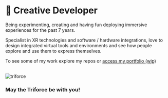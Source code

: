 # 👾 Creative Developer 

Being experimenting, creating and having fun deploying immersive experiences for the past 7 years. 

Specialist in XR technologies and software / hardware integrations, love to design integrated virtual tools and environments and see how people explore and use them to express themselves.

To see some of my work explore my repos or [access my portfolio (wip)](https://jordy-henry.tumblr.com/) 

<br>
<img class="emojidex-emoji" src="https://cdn.emojidex.com/emoji/xhdpi/triforce.png?1543196775" emoji-code="triforce" alt="triforce" /> 
<h3>May the Triforce be with you! </h3>


<!--
**jordyhenry/jordyhenry** is a ✨ _special_ ✨ repository because its `README.md` (this file) appears on your GitHub profile.

Here are some ideas to get you started:

- 🔭 I’m currently working on ...
- 🌱 I’m currently learning ...
- 👯 I’m looking to collaborate on ...
- 🤔 I’m looking for help with ...
- 💬 Ask me about ...
- 📫 How to reach me: ...
- 😄 Pronouns: ...
- ⚡ Fun fact: ...
-->
